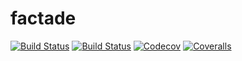 # factade

[![Build Status](https://travis-ci.com/aagbemuko/factade.jl.svg?branch=master)](https://travis-ci.com/aagbemuko/factade.jl)
[![Build Status](https://ci.appveyor.com/api/projects/status/github/aagbemuko/factade.jl?svg=true)](https://ci.appveyor.com/project/aagbemuko/factade-jl)
[![Codecov](https://codecov.io/gh/aagbemuko/factade.jl/branch/master/graph/badge.svg)](https://codecov.io/gh/aagbemuko/factade.jl)
[![Coveralls](https://coveralls.io/repos/github/aagbemuko/factade.jl/badge.svg?branch=master)](https://coveralls.io/github/aagbemuko/factade.jl?branch=master)
